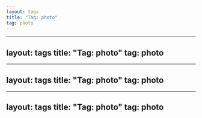 ```yaml
---
layout: tags
title: "Tag: photo"
tag: photo
---
```

---
layout: tags
title: "Tag: photo"
tag: photo
---
---
layout: tags
title: "Tag: photo"
tag: photo
---
---
layout: tags
title: "Tag: photo"
tag: photo
---
